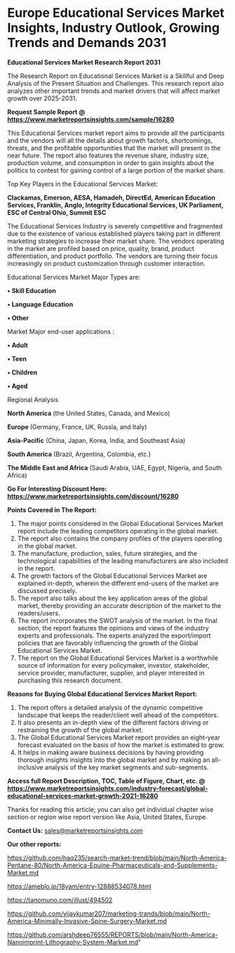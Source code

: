 # Europe Educational Services Market Insights, Industry Outlook, Growing Trends and Demands 2031

<strong>Educational Services Market Research Report 2031</strong>

The Research Report on Educational Services Market is a Skillful and Deep Analysis of the Present Situation and Challenges. This research report also analyzes other important trends and market drivers that will affect market growth over 2025-2031.

<strong>Request Sample Report @ <a href=https://www.marketreportsinsights.com/sample/16280>https://www.marketreportsinsights.com/sample/16280</a></strong>

This Educational Services market report aims to provide all the participants and the vendors will all the details about growth factors, shortcomings, threats, and the profitable opportunities that the market will present in the near future. The report also features the revenue share, industry size, production volume, and consumption in order to gain insights about the politics to contest for gaining control of a large portion of the market share.

Top Key Players in the Educational Services Market:

<strong>Clackamas, Emerson, AESA, Hamadeh, DirectEd, American Education Services, Franklin, Anglo, Integrity Educational Services, UK Parliament, ESC of Central Ohio, Summit ESC</strong>

The Educational Services Industry is severely competitive and fragmented due to the existence of various established players taking part in different marketing strategies to increase their market share. The vendors operating in the market are profiled based on price, quality, brand, product differentiation, and product portfolio. The vendors are turning their focus increasingly on product customization through customer interaction.

Educational Services Market Major Types are:

<strong>• Skill Education

• Language Education

• Other</strong>

Market Major end-user applications :

<strong>• Adult

• Teen

• Children

• Aged</strong>

Regional Analysis

</u><strong><b>North America</b></strong> (the United States, Canada, and Mexico)

<strong><b>Europe </b></strong>(Germany, France, UK, Russia, and Italy)

<strong><b>Asia-Pacific</b></strong> (China, Japan, Korea, India, and Southeast Asia)

<strong><b>South America</b></strong> (Brazil, Argentina, Colombia, etc.)

<strong><b>The Middle East and Africa</b></strong> (Saudi Arabia, UAE, Egypt, Nigeria, and South Africa)

<strong>Go For Interesting Discount Here: <a href=https://www.marketreportsinsights.com/discount/16280>https://www.marketreportsinsights.com/discount/16280</a></strong>

<strong>Points Covered in The Report:</strong>
<ol>
  <li>The major points considered in the Global Educational Services Market report include the leading competitors operating in the global market.</li>
  <li>The report also contains the company profiles of the players operating in the global market.</li>
  <li>The manufacture, production, sales, future strategies, and the technological capabilities of the leading manufacturers are also included in the report.</li>
  <li>The growth factors of the Global Educational Services Market are explained in-depth, wherein the different end-users of the market are discussed precisely.</li>
  <li>The report also talks about the key application areas of the global market, thereby providing an accurate description of the market to the readers/users.</li>
  <li>The report incorporates the SWOT analysis of the market. In the final section, the report features the opinions and views of the industry experts and professionals. The experts analyzed the export/import policies that are favorably influencing the growth of the Global Educational Services Market.</li>
  <li>The report on the Global Educational Services Market is a worthwhile source of information for every policymaker, investor, stakeholder, service provider, manufacturer, supplier, and player interested in purchasing this research document.</li>
</ol>
<strong>Reasons for Buying Global Educational Services Market Report:</strong>

<ol>
  <li>The report offers a detailed analysis of the dynamic competitive landscape that keeps the reader/client well ahead of the competitors.</li>
  <li>It also presents an in-depth view of the different factors driving or restraining the growth of the global market.</li>
  <li>The Global Educational Services Market report provides an eight-year forecast evaluated on the basis of how the market is estimated to grow.</li>
  <li>It helps in making aware business decisions by having providing thorough insights insights into the global market and by making an all-inclusive analysis of the key market segments and sub-segments.</li>
</ol>
<strong>Access full Report Description, TOC, Table of Figure, Chart, etc. @ <a href=https://www.marketreportsinsights.com/industry-forecast/global-educational-services-market-growth-2021-16280>https://www.marketreportsinsights.com/industry-forecast/global-educational-services-market-growth-2021-16280</a></strong>


Thanks for reading this article; you can also get individual chapter wise section or region wise report version like Asia, United States, Europe.

<strong>Contact Us:</strong>
sales@marketreportsinsights.com

<strong>Our other reports:</strong>

<a href=https://github.com/haq235/search-market-trend/blob/main/North-America-Pentane-80/North-America-Equine-Pharmaceuticals-and-Supplements-Market.md>https://github.com/haq235/search-market-trend/blob/main/North-America-Pentane-80/North-America-Equine-Pharmaceuticals-and-Supplements-Market.md</a>

<a href=https://ameblo.jp/18yam/entry-12888534078.html>https://ameblo.jp/18yam/entry-12888534078.html</a>

<a href=https://tanomuno.com/illust/494502>https://tanomuno.com/illust/494502</a>

<a href=https://github.com/vijaykumar207/marketing-trands/blob/main/North-America-Minimally-Invasive-Spine-Surgery-Market.md>https://github.com/vijaykumar207/marketing-trands/blob/main/North-America-Minimally-Invasive-Spine-Surgery-Market.md</a>

<a href=https://github.com/arshdeep76555/REPORTS/blob/main/North-America-Nanoimprint-Lithography-System-Market.md>https://github.com/arshdeep76555/REPORTS/blob/main/North-America-Nanoimprint-Lithography-System-Market.md</a>"
